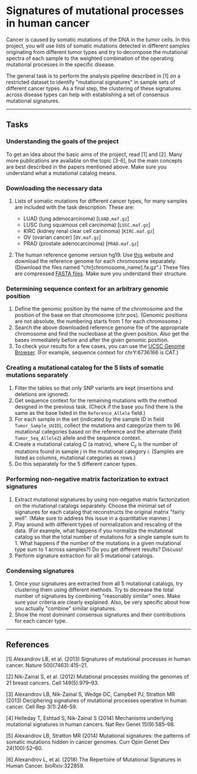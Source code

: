 # Signatures of mutational processes in human cancer

Cancer is caused by somatic mutations of the DNA in the tumor cells. In this project, you will use lists of somatic mutations detected in different samples originating from different tumor types and try to decompose the mutational spectra of each sample to the weighted combination of the operating mutational processes in the specific disease.

The general task is to perform the analysis pipeline described in [1] on a restricted dataset to identify "mutational signatures" in sample sets of different cancer types. As a final step, the clustering of these signatures across disease types can help with establishing a set of consensus mutational signatures.

---

## Tasks

### Understanding the goals of the project

To get an idea about the basic aims of the project, read [1] and [2]. Many more publications are available on the topic [3-6], but the main concepts are best described in the papers mentioned above. Make sure you understand what a mutational catalog means.

### Downloading the necessary data

1. Lists of somatic mutations for different cancer types, for many samples are included with the task description. These are:

    - LUAD (lung adenocarcinoma) [`LUAD.maf.gz`]
    - LUSC (lung squamous cell carcinoma) [`LUSC.maf.gz`]
    - KIRC (kidney renal clear cell carcinoma) [`KIRC.maf.gz`]
    - OV (ovarian cancer) [`OV.maf.gz`]
    - PRAD (prostate adenocarcinoma) [`PRAD.maf.gz`]


2. The human reference genome version hg19. Use [this](http://hgdownload.cse.ucsc.edu/goldenPath/hg19/chromosomes/) website and download the reference genome for each chromosome separately. (Download the files named "chr[chromosome_name].fa.gz".) These files are compressed [FASTA files](https://en.wikipedia.org/wiki/FASTA_format). Make sure you understand their structure.

### Determining sequence context for an arbitrary genomic position

1. Define the genomic position by the name of the chromosome and the position of the base on that chromosome (chr:pos). (Genomic positions are not absolute, the numbering starts from 1 for each chromosome.)
2. Search the above downloaded reference genome file of the appropriate chromosome and find the nucleobase at the given position. Also get the bases immediately before and after the given genomic position. 
3. To check your results for a few cases, you can use the [UCSC Genome Browser](https://genome-euro.ucsc.edu/cgi-bin/hgTracks?db=hg19&lastVirtModeType=default&lastVirtModeExtraState=&virtModeType=default&virtMode=0&nonVirtPosition=&position=chrY%3A6736165%2D6736167&hgsid=229442204_XaWTGjCNSa2TpUAtuiOWqlgS5kLf). (For example, sequence context for chrY:6736166 is CAT.)

### Creating a mutational catalog for the 5 lists of somatic mutations separately

1. Filter the tables so that only SNP variants are kept (insertions and deletions are ignored).
2. Get sequence context for the remaining mutations with the method designed in the previous task. (Check if the base you find there is the same as the base listed in the `Reference_Allele` field.)
3. For each sample in the set (indicated by the sample ID in field `Tumor_Sample_UUID`), collect the mutations and categorize them to 96 mutational categories based on the reference and the alternate (field `Tumor_Seq_Allele2`) allele and the sequence context.
4. Create a mutational catalog $C$ (a matrix), where $C_{ij}$ is the number of mutations found in sample $j$ in the mutational category $i$. (Samples are listed as columns, mutational categories as rows.)
5. Do this separately for the 5 different cancer types.

### Performing non-negative matrix factorization to extract signatures

1. Extract mutational signatures by using non-negative matrix factorization on the mutational catalogs separately. Choose the minimal set of signatures for each catalog that reconstructs the original matrix "fairly well". (Make sure to address this issue in a quantitative manner.)
2. Play around with different types of normalization and rescaling of the data. (For example, what happens if you normalize the mutational catalog so that the total number of mutations for a single sample sum to 1. What happens if the number of the mutations in a given mutational type sum to 1 across samples?) Do you get different results? Discuss!
3. Perform signature extraction for all 5 mutational catalogs.

### Condensing signatures

1. Once your signatures are extracted from all 5 mutational catalogs, try clustering them using different methods. Try to decrease the total number of signatures by combining "reasonably similar" ones. Make sure your criteria are clearly explained. Also, be very specific about how you actually "combine" similar signatures.
2. Show the most dominant consensus signatures and their contributions for each cancer type.

---

## References

[1] Alexandrov LB, et al. (2013) Signatures of mutational processes in human cancer. Nature 500(7463):415–21.

[2] Nik-Zainal S, et al. (2012) Mutational processes molding the genomes of 21 breast cancers. Cell 149(5):979–93.

[3] Alexandrov LB, Nik-Zainal S, Wedge DC, Campbell PJ, Stratton MR (2013) Deciphering signatures of mutational processes operative in human cancer. Cell Rep 3(1):246–59.

[4] Helleday T, Eshtad S, Nik-Zainal S (2014) Mechanisms underlying mutational signatures in human cancers. Nat Rev Genet 15(9):585–98.

[5] Alexandrov LB, Stratton MR (2014) Mutational signatures: the patterns of somatic mutations hidden in cancer genomes. Curr Opin Genet Dev 24(100):52–60.

[6] Alexandrov L, et al. (2018) The Repertoire of Mutational Signatures in Human Cancer. bioRxiv:322859.
